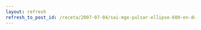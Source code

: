 ```yaml
---
layout: refresh
refresh_to_post_id: /receta/2007-07-04/sai-mge-pulsar-ellipse-600-en-debian-con-nut
---
```

